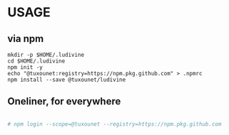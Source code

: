 # USAGE

## via npm

```console
mkdir -p $HOME/.ludivine
cd $HOME/.ludivine
npm init -y
echo "@tuxounet:registry=https://npm.pkg.github.com" > .npmrc
npm install --save @tuxounet/ludivine

```

## Oneliner, for everywhere

```bash

# npm login --scope=@tuxounet --registry=https://npm.pkg.github.com
```
